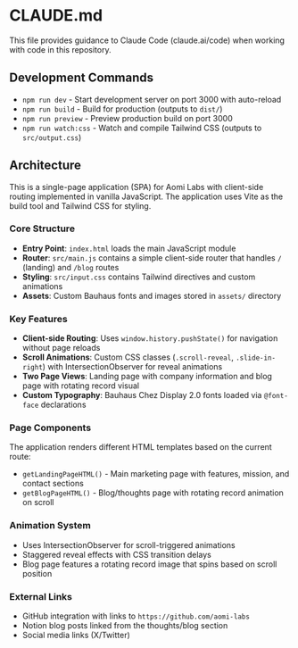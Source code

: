 # CLAUDE.md

This file provides guidance to Claude Code (claude.ai/code) when working with code in this repository.

## Development Commands

- `npm run dev` - Start development server on port 3000 with auto-reload
- `npm run build` - Build for production (outputs to `dist/`)
- `npm run preview` - Preview production build on port 3000
- `npm run watch:css` - Watch and compile Tailwind CSS (outputs to `src/output.css`)

## Architecture

This is a single-page application (SPA) for Aomi Labs with client-side routing implemented in vanilla JavaScript. The application uses Vite as the build tool and Tailwind CSS for styling.

### Core Structure
- **Entry Point**: `index.html` loads the main JavaScript module
- **Router**: `src/main.js` contains a simple client-side router that handles `/` (landing) and `/blog` routes
- **Styling**: `src/input.css` contains Tailwind directives and custom animations
- **Assets**: Custom Bauhaus fonts and images stored in `assets/` directory

### Key Features
- **Client-side Routing**: Uses `window.history.pushState()` for navigation without page reloads
- **Scroll Animations**: Custom CSS classes (`.scroll-reveal`, `.slide-in-right`) with IntersectionObserver for reveal animations
- **Two Page Views**: Landing page with company information and blog page with rotating record visual
- **Custom Typography**: Bauhaus Chez Display 2.0 fonts loaded via `@font-face` declarations

### Page Components
The application renders different HTML templates based on the current route:
- `getLandingPageHTML()` - Main marketing page with features, mission, and contact sections
- `getBlogPageHTML()` - Blog/thoughts page with rotating record animation on scroll

### Animation System
- Uses IntersectionObserver for scroll-triggered animations
- Staggered reveal effects with CSS transition delays
- Blog page features a rotating record image that spins based on scroll position

### External Links
- GitHub integration with links to `https://github.com/aomi-labs`
- Notion blog posts linked from the thoughts/blog section
- Social media links (X/Twitter)